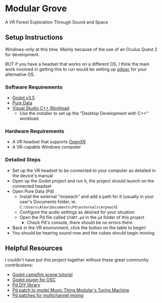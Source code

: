 # Modular Grove
A VR Forest Exploration Through Sound and Space

## Setup Instructions
Windows-only at this time. Mainly because of the use of an Oculus Quest 2 for development.

*BUT* if you have a headset that works on a different OS, I think the main work involved
in getting this to run would be setting up [gdosc](https://gitlab.com/frankiezafe/gdosc)
for your alternative OS.

### Software Requirements
- [Godot v3.5](https://godotengine.org/download/3.x/windows/)
- [Pure Data](https://puredata.info/downloads/pure-data)
- [Visual Studio C++ Workload](https://visualstudio.microsoft.com/vs/community/)
  - Use the installer to set up the "Desktop Development with C++" workload

### Hardware Requirements
- A VR headset that supports [OpenXR](https://www.khronos.org/OpenXR/)
- A VR-capable Windows computer

### Detailed Steps
- Set up the VR headset to be connected to your computer as detailed in the device's manual
- Open up the Godot project and run it, the project should launch on the connected headset
- Open Pure Data (Pd)
  - Install the external "mrpeach" and add a path for it (usually in your user's Documents folder,
  ie. `C:\Users\Alex\Documents\Pd\externals\mrpeach`)
  - Configure the audio settings as desired for your situation
  - Open the Pd file called `START.pd` in the `pd` folder of this project
    - Check Pd's console, there should be no errors there
- Back in the VR environment, click the button on the table to begin!
- You should be hearing sound now and the cubes should begin moving

## Helpful Resources
I couldn't have put this project together without these great community contributions:
- [Godot campfire scene tutorial](https://www.youtube.com/watch?v=x4xS3N2GF-Q&ab_channel=DevLogLogan)
- [Godot plugin for OSC](https://gitlab.com/frankiezafe/gdosc)
- [Pd DIY library](https://forum.pdpatchrepo.info/topic/1877/diy2-effects-sample-players-synths-and-sound-synthesis)
- [Pd patch to model Music Thing Modular's Turing Machine](https://github.com/Elektromatic/turingTest0Coast)
- [Pd patches for multichannel mixing](https://github.com/solipd/AudioLab)
